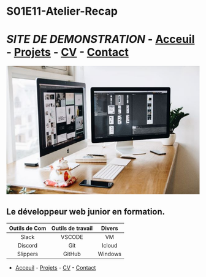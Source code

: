 # S01E11-Atelier-Recap

# *SITE DE DEMONSTRATION*  - [Acceuil](./README.md) - [Projets](./Projets.md) - [CV](./CV.md) - [Contact](./Contact.md)

![Site de démonstration](./img/la_dev_2.jpg)

## Le développeur web junior en formation.

| Outils de Com | Outils de travail | Divers |
|:-------------:|:-----------------:|:------:|
|Slack|VSCODE|VM|
|Discord|Git|Icloud|
|Slippers|GitHub|Windows|





- [Acceuil](./README.md) - [Projets](./Projets.md) - [CV](./CV.md) - [Contact](./Contact.md)


